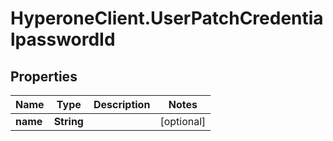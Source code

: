 # HyperoneClient.UserPatchCredentialpasswordId

## Properties

Name | Type | Description | Notes
------------ | ------------- | ------------- | -------------
**name** | **String** |  | [optional] 


